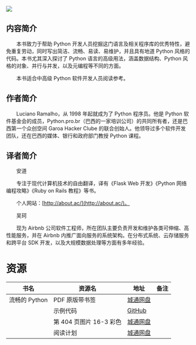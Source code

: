 ![](http://img3m1.ddimg.cn/64/32/25071121-1_u_3.jpg)

## 内容简介

　　本书致力于帮助 Python 开发人员挖掘这门语言及相关程序库的优秀特性，避免重复劳动，同时写出简洁、流畅、易读、易维护，并且具有地道 Python 风格的代码。本书尤其深入探讨了 Python 语言的高级用法，涵盖数据结构、Python 风格的对象、并行与并发，以及元编程等不同的方面。

　　本书适合中高级 Python 软件开发人员阅读参考。

## 作者简介

　　Luciano Ramalho，从 1998 年起就成为了 Python 程序员。他是 Python 软件基金会的成员，Python.pro.br（巴西的一家培训公司）的共同所有者，还是巴西第一个众创空间 Garoa Hacker Clube 的联合创始人。他领导过多个软件开发团队，还在巴西的媒体、银行和政府部门教授 Python 课程。

## 译者简介

　　安道

　　专注于现代计算机技术的自由翻译，译有《Flask Web 开发》《Python 网络编程攻略》《Ruby on Rails 教程》等书。

　　个人网站：[http://about.ac/](http://about.ac/)。

　　吴珂

　　现为 Airbnb 公司软件工程师，所在团队主要负责开发和维护各类可伸缩、高性能服务，并在 Airbnb 内推广面向服务的系统架构。在分布式系统、云存储服务和跨平台 SDK 开发，以及大规模数据处理等方面有多年经验。

# 资源

|书名|资源名|地址|备注|
|---|---|---|---|
|流畅的 Python|PDF 原版带书签|[城通网盘](https://u11215426.pipipan.com/fs/11215426-336186093)||
||示例代码|[GitHub](https://github.com/fluentpython/example-code)||
||第 404 页图片 16-3 彩色|[城通网盘](https://u11215426.pipipan.com/fs/11215426-336186096)||
||阅读计划|[城通网盘](https://u11215426.pipipan.com/fs/11215426-336186082)||
